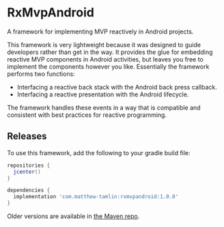 # RxMvpAndroid
A framework for implementing MVP reactively in Android projects.

This framework is very lightweight because it was designed to guide developers rather than get in the way. It provides the glue for embedding reactive MVP components in Android activities, but leaves you free to implement the components however you like. Essentially the framework performs two functions:
- Interfacing a reactive back stack with the Android back press callback.
- Interfacing a reactive presentation with the Android lifecycle.

The framework handles these events in a way that is compatible and consistent with best practices for reactive programming.

## Releases
To use this framework, add the following to your gradle build file:
```groovy
repositories {
  jcenter()
}

dependencies {
  implementation 'com.matthew-tamlin:rxmvpandroid:1.0.0'
}
```

Older versions are available in [the Maven repo](https://bintray.com/matthewtamlin/maven).